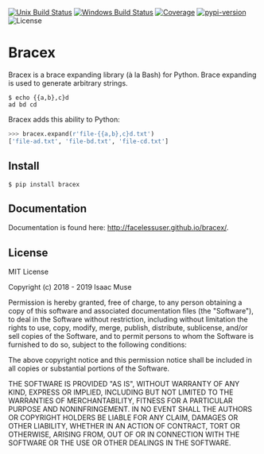 [![Unix Build Status][travis-image]][travis-link]
[![Windows Build Status][appveyor-image]][appveyor-link]
[![Coverage][codecov-image]][codecov-link]
[![pypi-version][pypi-image]][pypi-link]
![License][license-image-mit]
# Bracex

Bracex is a brace expanding library (à la Bash) for Python. Brace expanding is used to generate arbitrary strings.


```console
$ echo {{a,b},c}d
ad bd cd
```

Bracex adds this ability to Python:

```python
>>> bracex.expand(r'file-{{a,b},c}d.txt')
['file-ad.txt', 'file-bd.txt', 'file-cd.txt']
```

## Install

```console
$ pip install bracex
```

## Documentation

Documentation is found here: http://facelessuser.github.io/bracex/.

## License

MIT License

Copyright (c) 2018 - 2019 Isaac Muse

Permission is hereby granted, free of charge, to any person obtaining a copy
of this software and associated documentation files (the "Software"), to deal
in the Software without restriction, including without limitation the rights
to use, copy, modify, merge, publish, distribute, sublicense, and/or sell
copies of the Software, and to permit persons to whom the Software is
furnished to do so, subject to the following conditions:

The above copyright notice and this permission notice shall be included in all
copies or substantial portions of the Software.

THE SOFTWARE IS PROVIDED "AS IS", WITHOUT WARRANTY OF ANY KIND, EXPRESS OR
IMPLIED, INCLUDING BUT NOT LIMITED TO THE WARRANTIES OF MERCHANTABILITY,
FITNESS FOR A PARTICULAR PURPOSE AND NONINFRINGEMENT. IN NO EVENT SHALL THE
AUTHORS OR COPYRIGHT HOLDERS BE LIABLE FOR ANY CLAIM, DAMAGES OR OTHER
LIABILITY, WHETHER IN AN ACTION OF CONTRACT, TORT OR OTHERWISE, ARISING FROM,
OUT OF OR IN CONNECTION WITH THE SOFTWARE OR THE USE OR OTHER DEALINGS IN THE
SOFTWARE.

[codecov-image]: https://img.shields.io/codecov/c/github/facelessuser/bracex/master.svg
[codecov-link]: https://codecov.io/github/facelessuser/bracex
[travis-image]: https://img.shields.io/travis/facelessuser/bracex/master.svg?label=Unix%20Build
[travis-link]: https://travis-ci.org/facelessuser/bracex
[appveyor-image]: https://img.shields.io/appveyor/ci/facelessuser/bracex/master.svg?label=Windows%20Build&logo=appveyor
[appveyor-link]: https://ci.appveyor.com/project/facelessuser/bracex
[pypi-image]: https://img.shields.io/pypi/v/bracex.svg
[pypi-link]: https://pypi.python.org/pypi/bracex
[license-image-mit]: https://img.shields.io/badge/license-MIT-blue.svg

